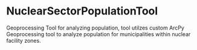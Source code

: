 # NuclearSectorPopulationTool
Geoprocessing Tool for analyzing population, tool utilzes custom ArcPy Geoprocessing tool to analyze population for municipalities within nuclear facility zones. 
